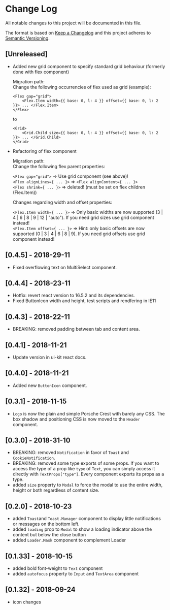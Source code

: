 # Change Log

All notable changes to this project will be documented in this file.

The format is based on [Keep a Changelog](http://keepachangelog.com/) and this project adheres to [Semantic Versioning](http://semver.org/).

## [Unreleased]
- Added new grid component to specify standard grid behaviour (formerly done with flex component)  

    Migration path:  
    Change the following occurrencies of flex used as grid (example):
    
    ```
    <Flex gap="grid">
        <Flex.Item width={{ base: 0, l: 4 }} offset={{ base: 0, l: 2 }}> ... </Flex.Item>
    </Flex>
    ```
    
    to
    
    ```
    <Grid>
        <Grid.Child size={{ base: 0, l: 4 }} offset={{ base: 0, l: 2 }}> ... </Grid.Child>
    </Grid>
    ```

- Refactoring of flex component  

    Migration path:  
    Change the following flex parent properties:  
    
    `<Flex gap="grid">` => Use grid component (see above)!  
    `<Flex alignLines={ ... }>` => `<Flex alignContent={ ... }>`  
    `<Flex shrink={ ... }>` => deleted! (must be set on flex children (Flex.Item))  
    
    Changes regarding width and offset properties:  
    
    `<Flex.Item width={ ... }>` => Only basic widths are now supported (3 | 4 | 6 | 8 | 9 | 12 | "auto"). If you need grid sizes use grid component instead!  
    `<Flex.Item offset={ ... }>` => Hint: only basic offsets are now supported (0 | 3 | 4 | 6 | 8 | 9). If you need grid offsets use grid component instead!  


## [0.4.5] - 2018-29-11

-   Fixed overflowing text on MultiSelect component.

## [0.4.4] - 2018-23-11

-   Hotfix: revert react version to 16.5.2 and its dependencies.
-   Fixed ButtonIcon width and height, test scripts and rendfering in IE11 

## [0.4.3] - 2018-22-11

-   BREAKING: removed padding between tab and content area.

## [0.4.1] - 2018-11-21

- Update version in ui-kit react docs.

## [0.4.0] - 2018-11-21

-   Added new `ButtonIcon` component.

## [0.3.1] - 2018-11-15

-   `Logo` is now the plain and simple Porsche Crest with barely any CSS. The box shadow and positioning CSS is now moved to the `Header` component.

## [0.3.0] - 2018-31-10

-   BREAKING: removed `Notification` in favor of `Toast` and `CookieNotification`.
-   BREAKING: removed some type exports of some props. If you want to access the type of a prop like `type` of `Text`, you can simply access it directly with `TextProps["type"]`. Every component exports its props as a type.
-   added `size` property to `Modal` to force the modal to use the entire width, height or both regardless of content size.

## [0.2.0] - 2018-10-23

-   added `Toast`and `Toast.Manager` component to display little notifications or messages on the bottom left.
-   added `loading` prop to `Modal` to show a loading indicator above the content but below the close button
-   added `Loader.Mask` component to complement Loader

## [0.1.33] - 2018-10-15

-   added bold font-weight to `Text` component
-   added `autofocus` property to `Input` and `TextArea` component

## [0.1.32] - 2018-09-24

-   icon changes
